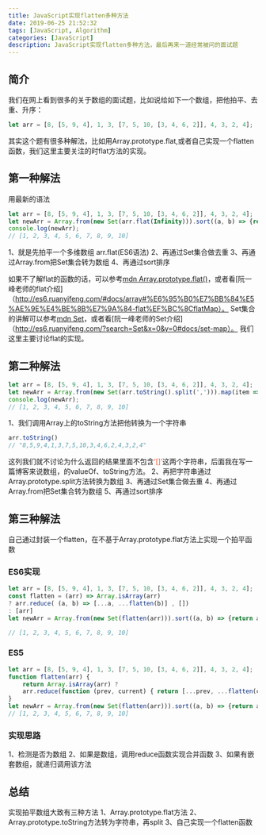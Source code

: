 ```yaml
---
title: JavaScript实现flatten多种方法
date: 2019-06-25 21:52:32
tags: [JavaScript, Algorithm]
categories: [JavaScript]
description: JavaScript实现flatten多种方法，最后再来一道经常被问的面试题
---
```

## 简介
我们在网上看到很多的关于数组的面试题，比如说给如下一个数组，把他拍平、去重、升序：
```javascript
let arr = [8, [5, 9, 4], 1, 3, [7, 5, 10, [3, 4, 6, 2]], 4, 3, 2, 4];
```
其实这个题有很多种解法，比如用Array.prototype.flat,或者自己实现一个flatten函数，我们这里主要关注的时flat方法的实现。
## 第一种解法
用最新的语法
```javascript
let arr = [8, [5, 9, 4], 1, 3, [7, 5, 10, [3, 4, 6, 2]], 4, 3, 2, 4];
let newArr = Array.from(new Set(arr.flat(Infinity))).sort((a, b) => {return a-b});
console.log(newArr);
// [1, 2, 3, 4, 5, 6, 7, 8, 9, 10]
```
1、就是先拍平一个多维数组 arr.flat(ES6语法)
2、再通过Set集合做去重
3、再通过Array.from把Set集合转为数组
4、再通过sort排序

如果不了解flat的函数的话，可以参考[mdn Array.prototype.flat()](https://developer.mozilla.org/zh-CN/docs/Web/JavaScript/Reference/Global_Objects/Array/flat)，或者看[阮一峰老师的flat介绍]（http://es6.ruanyifeng.com/#docs/array#%E6%95%B0%E7%BB%84%E5%AE%9E%E4%BE%8B%E7%9A%84-flat%EF%BC%8CflatMap）。
Set集合的讲解可以参考[mdn Set](https://developer.mozilla.org/zh-CN/docs/Web/JavaScript/Reference/Global_Objects/Set)，或者看[阮一峰老师的Set介绍]（http://es6.ruanyifeng.com/?search=Set&x=0&y=0#docs/set-map）。
我们这里主要讨论flat的实现。

## 第二种解法
```javascript
let arr = [8, [5, 9, 4], 1, 3, [7, 5, 10, [3, 4, 6, 2]], 4, 3, 2, 4];
let newArr = Array.from(new Set(arr.toString().split(','))).map(item => { return parseInt(item);}).sort((a, b) => {return a -b})
console.log(newArr);
// [1, 2, 3, 4, 5, 6, 7, 8, 9, 10]
```
1、我们调用Array上的toString方法把他转换为一个字符串 
```javascript
arr.toString()
// "8,5,9,4,1,3,7,5,10,3,4,6,2,4,3,2,4"
```
这列我们就不讨论为什么返回的结果里面不包含<font color="#ff502c">‘[]’</font>这两个字符串，后面我在写一篇博客来说数组，的valueOf、toString方法。
2、再把字符串通过Array.prototype.split方法转换为数组
3、再通过Set集合做去重
4、再通过Array.from把Set集合转为数组
5、再通过sort排序

## 第三种解法
自己通过封装一个flatten，在不基于Array.prototype.flat方法上实现一个拍平函数
### ES6实现
```javascript
let arr = [8, [5, 9, 4], 1, 3, [7, 5, 10, [3, 4, 6, 2]], 4, 3, 2, 4];
const flatten = (arr) => Array.isArray(arr) 
? arr.reduce( (a, b) => [...a, ...flatten(b)] , [])
: [arr]
let newArr = Array.from(new Set(flatten(arr))).sort((a, b) => {return a -b})

// [1, 2, 3, 4, 5, 6, 7, 8, 9, 10]
```
### ES5

```javascript
let arr = [8, [5, 9, 4], 1, 3, [7, 5, 10, [3, 4, 6, 2]], 4, 3, 2, 4];
function flatten(arr) {
    return Array.isArray(arr) ? 
    arr.reduce(function (prev, current) { return [...prev, ...flatten(current)]}, []) : [arr]
}
let newArr = Array.from(new Set(flatten(arr))).sort((a, b) => {return a -b})
// [1, 2, 3, 4, 5, 6, 7, 8, 9, 10]
```
### 实现思路
1、检测是否为数组
2、如果是数组，调用reduce函数实现合并函数
3、如果有嵌套数组，就递归调用该方法

## 总结
实现拍平数组大致有三种方法
1、Array.prototype.flat方法
2、Array.prototype.toString方法转为字符串，再split
3、自己实现一个flatten函数